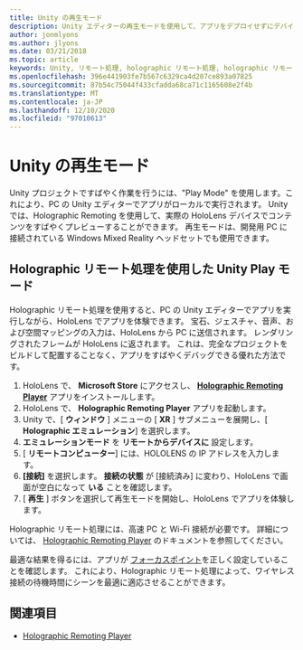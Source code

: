 ```yaml
---
title: Unity の再生モード
description: Unity エディターの再生モードを使用して、アプリをデプロイせずにデバイスでの変更をプレビューします。
author: jonmlyons
ms.author: jlyons
ms.date: 03/21/2018
ms.topic: article
keywords: Unity, リモート処理, holographic リモート処理, holographic リモート処理プレーヤー, HoloLens, mixed reality ヘッドセット, windows mixed reality ヘッドセット, 仮想現実ヘッドセット, unity 再生モード
ms.openlocfilehash: 396e441903fe7b567c6329ca4d207ce893a07825
ms.sourcegitcommit: 87b54c75044f433cfadda68ca71c1165608e2f4b
ms.translationtype: MT
ms.contentlocale: ja-JP
ms.lasthandoff: 12/10/2020
ms.locfileid: "97010613"
---
```

# <a name="unity-play-mode"></a>Unity の再生モード

Unity プロジェクトですばやく作業を行うには、"Play Mode" を使用します。これにより、PC の Unity エディターでアプリがローカルで実行されます。 Unity では、Holographic Remoting を使用して、実際の HoloLens デバイスでコンテンツをすばやくプレビューすることができます。 再生モードは、開発用 PC に接続されている Windows Mixed Reality ヘッドセットでも使用できます。

## <a name="unity-play-mode-with-holographic-remoting"></a>Holographic リモート処理を使用した Unity Play モード

Holographic リモート処理を使用すると、PC の Unity エディターでアプリを実行しながら、HoloLens でアプリを体験できます。 宝石、ジェスチャ、音声、および空間マッピングの入力は、HoloLens から PC に送信されます。 レンダリングされたフレームが HoloLens に返されます。 これは、完全なプロジェクトをビルドして配置することなく、アプリをすばやくデバッグできる優れた方法です。
1. HoloLens で、 **Microsoft Store** にアクセスし、 **[Holographic Remoting Player](https://www.microsoft.com/store/p/holographic-remoting-player/9nblggh4sv40)** アプリをインストールします。
2. HoloLens で、 **Holographic Remoting Player** アプリを起動します。
3. Unity で、[ **ウィンドウ** ] メニューの [ **XR** ] サブメニューを展開し、[ **Holographic エミュレーション**] を選択します。
4. **エミュレーションモード** を **リモートからデバイスに** 設定します。
5. [ **リモートコンピューター**] には、HOLOLENS の IP アドレスを入力します。
6. **[接続]** を選択します。 **接続の状態** が [接続済み] に変わり、HoloLens で画面が空白になって **いる** ことを確認します。
7. [ **再生** ] ボタンを選択して再生モードを開始し、HoloLens でアプリを体験します。

Holographic リモート処理には、高速 PC と Wi-Fi 接続が必要です。 詳細については、 [Holographic Remoting Player](../platform-capabilities-and-apis/holographic-remoting-player.md) のドキュメントを参照してください。

最適な結果を得るには、アプリが [フォーカスポイント](focus-point-in-unity.md)を正しく設定していることを確認します。 これにより、Holographic リモート処理によって、ワイヤレス接続の待機時間にシーンを最適に適応させることができます。

## <a name="see-also"></a>関連項目
* [Holographic Remoting Player](../platform-capabilities-and-apis/holographic-remoting-player.md)
